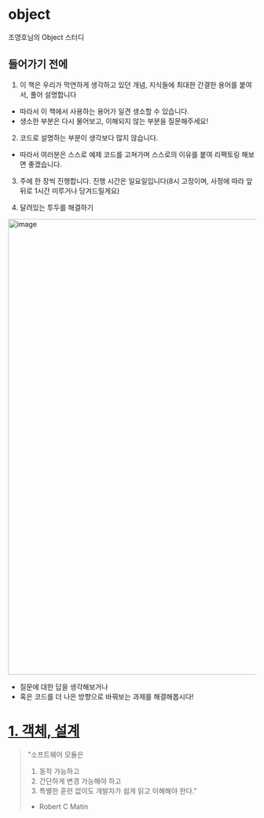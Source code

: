 # object
조영호님의 Object 스터디

## 들어가기 전에

1. 이 책은 우리가 막연하게 생각하고 있던 개념, 지식들에 최대한 간결한 용어를 붙여서, 풀어 설명합니다
- 따라서 이 책에서 사용하는 용어가 일견 생소할 수 있습니다.
- 생소한 부분은 다시 물어보고, 이해되지 않는 부분을 질문해주세요!

2. 코드로 설명하는 부분이 생각보다 많지 않습니다.
- 따라서 여러분은 스스로 예제 코드를 고쳐가며 스스로의 이유를 붙여 리팩토링 해보면 좋겠습니다.

3. 주에 한 장씩 진행합니다. 진행 시간은 일요일입니다(8시 고정이며, 사정에 따라 앞뒤로 1시간 미루거나 당겨드릴게요)

4. 달려있는 투두를 해결하기

<img width="929" alt="image" src="https://github.com/CODE-CLEANERS/object_study/assets/117057567/1a0996a2-b97d-4b6a-a531-02b112b1174e">

- 질문에 대한 답을 생각해보거나
- 혹은 코드를 더 나은 방향으로 바꿔보는 과제를 해결해봅시다!

# [1. 객체, 설계](https://github.com/CODE-CLEANERS/object_study/blob/main/src/chapter_one/chapter_one.md)

> "소프트웨어 모듈은
>  1. 동작 가능하고
>  2. 간단하게 변경 가능해야 하고
>  3. 특별한 훈련 없이도 개발자가 쉽게 읽고 이해해야 한다."
>  - Robert C Matin

